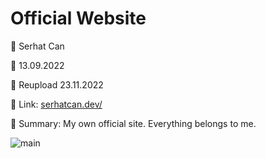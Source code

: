 # Official Website

🔵 Serhat Can

🔵 13.09.2022

🔵 Reupload 23.11.2022

🔵 Link: [serhatcan.dev/](https://serhatcan.dev/)

🔵 Summary: My own official site. Everything belongs to me.


![main](https://user-images.githubusercontent.com/85739464/203529752-0c860dbb-a032-4fa7-b456-b0e31e1993f8.png)
